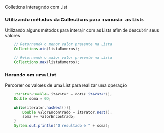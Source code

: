 Colletions interagindo com List

### Utilizando métodos da Collections para manusiar as Lists
Utilizando alguns métodos para interajir com as Lists afim de descubrir seus valores
```java
    // Retornando o menor valor presente na Lista
    Collections.min(listaNumeros);

    // Retornando o maior valor presente na Lista
    Collections.max(listaNumeros);
```

### Iterando em uma List
Percorrer os valores de uma List para realizar uma operação
```java
    Iterator<Double> iterator = notas.iterator();
    Double soma = 0D;

    while(iterator.hasNext()){
        Double valorEncontrado = iterator.next();
        soma += valorEncontrado;
    }
    System.out.println("O resultado é " + soma);
```

